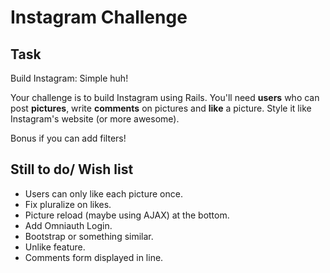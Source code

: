 Instagram Challenge
===================

Task
-----

Build Instagram: Simple huh!

Your challenge is to build Instagram using Rails. You'll need **users** who can post **pictures**, write **comments** on pictures and **like** a picture. Style it like Instagram's website (or more awesome).

Bonus if you can add filters!


Still to do/ Wish list
-----------------------
* Users can only like each picture once.
* Fix pluralize on likes.
* Picture reload (maybe using AJAX) at the bottom.
* Add Omniauth Login.
* Bootstrap or something similar.
* Unlike feature.
* Comments form displayed in line.